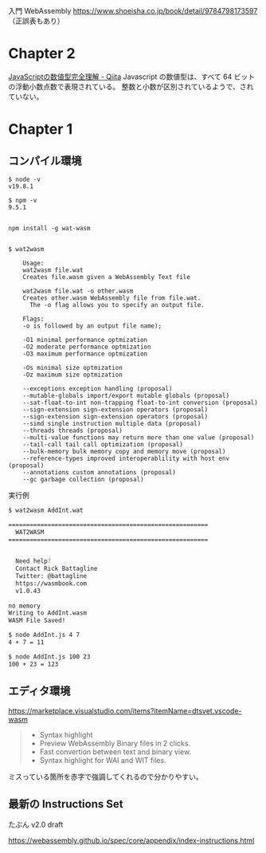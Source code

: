 
入門 WebAssembly https://www.shoeisha.co.jp/book/detail/9784798173597
（正誤表もあり）





# Chapter 2



[JavaScriptの数値型完全理解 - Qiita](https://qiita.com/uhyo/items/f9abb94bcc0374d7ed23)
Javascript の数値型は、すべて 64 ビットの浮動小数点数で表現されている。
整数と小数が区別されているようで、されていない。










# Chapter 1

## コンパイル環境

```
$ node -v
v19.8.1

$ npm -v
9.5.1


npm install -g wat-wasm


$ wat2wasm  

    Usage:
    wat2wasm file.wat
    Creates file.wasm given a WebAssembly Text file
  
    wat2wasm file.wat -o other.wasm
    Creates other.wasm WebAssembly file from file.wat.
      The -o flag allows you to specify an output file.
  
    Flags:
    -o is followed by an output file name);

    -O1 minimal performance optmization
    -O2 moderate performance optmization
    -O3 maximum performance optmization

    -Os minimal size optmization
    -Oz maximum size optmization

    --exceptions exception handling (proposal)
    --mutable-globals import/export mutable globals (proposal)
    --sat-float-to-int non-trapping float-to-int conversion (proposal)
    --sign-extension sign-extension operators (proposal)
    --sign-extension sign-extension operators (proposal)
    --simd single instruction multiple data (proposal)
    --threads threads (proposal)
    --multi-value functions may return more than one value (proposal)
    --tail-call tail call optimization (proposal)
    --bulk-memory bulk memory copy and memory move (proposal)
    --reference-types improved interoperablility with host env (proposal)
    --annotations custom annotations (proposal)
    --gc garbage collection (proposal)
```

実行例

```sh
$ wat2wasm AddInt.wat 

========================================================
  WAT2WASM
========================================================
  

  Need help?  
  Contact Rick Battagline
  Twitter: @battagline
  https://wasmbook.com
  v1.0.43
  
no memory
Writing to AddInt.wasm
WASM File Saved!

$ node AddInt.js 4 7
4 + 7 = 11

$ node AddInt.js 100 23
100 + 23 = 123

```


## エディタ環境

https://marketplace.visualstudio.com/items?itemName=dtsvet.vscode-wasm

> - Syntax highlight
> - Preview WebAssembly Binary files in 2 clicks.
> - Fast convertion between text and binary view.
> - Syntax highlight for WAI and WIT files.

ミスっている箇所を赤字で強調してくれるので分かりやすい。


## 最新の Instructions Set

たぶん v2.0 draft

https://webassembly.github.io/spec/core/appendix/index-instructions.html

